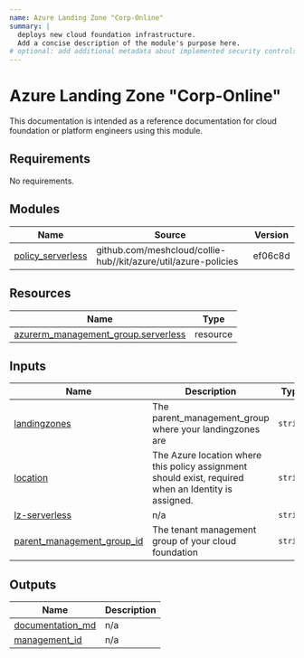 ```yaml
---
name: Azure Landing Zone "Corp-Online"
summary: |
  deploys new cloud foundation infrastructure.
  Add a concise description of the module's purpose here.
# optional: add additional metadata about implemented security controls
---
```


# Azure Landing Zone "Corp-Online"

This documentation is intended as a reference documentation for cloud foundation or platform engineers using this module.

<!-- BEGIN_TF_DOCS -->
## Requirements

No requirements.

## Modules

| Name | Source | Version |
|------|--------|---------|
| <a name="module_policy_serverless"></a> [policy\_serverless](#module\_policy\_serverless) | github.com/meshcloud/collie-hub//kit/azure/util/azure-policies | ef06c8d |

## Resources

| Name | Type |
|------|------|
| [azurerm_management_group.serverless](https://registry.terraform.io/providers/hashicorp/azurerm/latest/docs/resources/management_group) | resource |

## Inputs

| Name | Description | Type | Default | Required |
|------|-------------|------|---------|:--------:|
| <a name="input_landingzones"></a> [landingzones](#input\_landingzones) | The parent\_management\_group where your landingzones are | `string` | `"lv-landingzones"` | no |
| <a name="input_location"></a> [location](#input\_location) | The Azure location where this policy assignment should exist, required when an Identity is assigned. | `string` | `"germanywestcentral"` | no |
| <a name="input_lz-serverless"></a> [lz-serverless](#input\_lz-serverless) | n/a | `string` | `"serverless"` | no |
| <a name="input_parent_management_group_id"></a> [parent\_management\_group\_id](#input\_parent\_management\_group\_id) | The tenant management group of your cloud foundation | `string` | `"lv-foundation"` | no |

## Outputs

| Name | Description |
|------|-------------|
| <a name="output_documentation_md"></a> [documentation\_md](#output\_documentation\_md) | n/a |
| <a name="output_management_id"></a> [management\_id](#output\_management\_id) | n/a |
<!-- END_TF_DOCS -->
